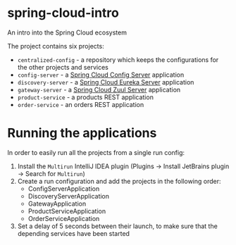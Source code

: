 # spring-cloud-intro
An intro into the Spring Cloud ecosystem

The project contains six projects:
* `centralized-config` - a repository which keeps the configurations for the other projects and services 
* `config-server` - a [Spring Cloud Config Server](https://cloud.spring.io/spring-cloud-config/spring-cloud-config.html) application
* `discovery-server` - a [Spring Cloud Eureka Server](https://cloud.spring.io/spring-cloud-netflix/) application
* `gateway-server` - a [Spring Cloud Zuul Server](https://cloud.spring.io/spring-cloud-netflix/) application
* `product-service` - a products REST application
* `order-service` - an orders REST application

# Running the applications
In order to easily run all the projects from a single run config:
1. Install the `Multirun` IntelliJ IDEA plugin (Plugins -> Install JetBrains plugin -> Search for `Multirun`)
2. Create a run configuration and add the projects in the following order:
   * ConfigServerApplication
   * DiscoveryServerApplication
   * GatewayApplication
   * ProductServiceApplication
   * OrderServiceApplication
3. Set a delay of 5 seconds between their launch, to make sure that the depending services have been started 